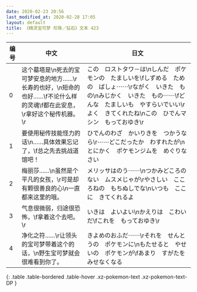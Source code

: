 ```yaml
---
date: 2020-02-23 20:56
last_modified_at: 2020-02-28 17:05
layout: default
title: 《精灵宝可梦 珍珠／钻石》文本 423
---
```

| 编号 | 中文 | 日文 |
| ---- | ---- | ---- |
| 0 | 这个墓塔是\n死去的宝可梦安息的地方……\r长寿的也好，\n短命的也好……\f不论什么样的灵魂\f都在此安息，\r拿好这个秘传机器。\r | この　ロストタワ－は\nしんだ　ポケモンの　たましいを\fしずめる　ための　ばしょ⋯⋯\rながく　いきた　もの\nみじかく　いきた　もの⋯⋯\fどんな　たましいも　やすらいでいい\rよく　きてくれたね\nこの　ひでんマシン　もっておゆき\r |
| 1 | 要使用秘传技能怪力的话\n……具体效果忘记了，\f总之先去挑战道馆吧！ | ひでんのわざ　かいりきを　つかうなら\r⋯⋯どこだったか　わすれたが\nとにかく　ポケモンジムを　めぐりなさい |
| 2 | 梅丽莎……\n虽然是个平凡的女孩，\r可是却有颗很善良的心\n一直都来这里的哦。 | メリッサはのう⋯⋯\nつかみどころの　ない　ムスメじゃが\rやさしい　こころねの　もちぬしでな\nいつも　ここに　きてくれるよ |
| 3 | 气息很微弱，归途很恐怖，\f拿着这个去吧。\r | いきは　よいよい\nかえりは　こわい　だ\fこれを　もっておゆき\r |
| 4 | 净化之符……\r让领头的宝可梦带着这个的话，\n野生宝可梦就会很难看到你了。 | きよめのおふだ⋯⋯\rそれを　せんとうの　ポケモンに\nもたせると　やせいの　ポケモンが\fあまり　すがたを　みせなくなる |
{: .table .table-bordered .table-hover .xz-pokemon-text .xz-pokemon-text-DP }